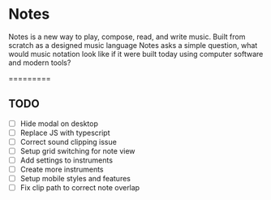 Notes
=========
Notes is a new way to play, compose, read, and write music. 
Built from scratch as a designed music language Notes asks a 
simple question, what would music notation look like if it were 
built today using computer software and modern tools?

=========
## TODO

- [ ] Hide modal on desktop
- [ ] Replace JS with typescript
- [ ] Correct sound clipping issue
- [ ] Setup grid switching for note view
- [ ] Add settings to instruments
- [ ] Create more instruments
- [ ] Setup mobile styles and features
- [ ] Fix clip path to correct note overlap
